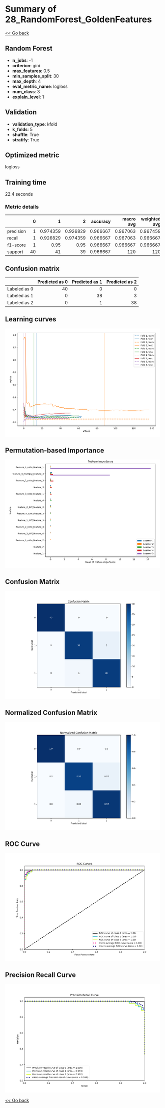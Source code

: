 # Summary of 28_RandomForest_GoldenFeatures

[<< Go back](../README.md)


## Random Forest
- **n_jobs**: -1
- **criterion**: gini
- **max_features**: 0.5
- **min_samples_split**: 30
- **max_depth**: 4
- **eval_metric_name**: logloss
- **num_class**: 3
- **explain_level**: 1

## Validation
 - **validation_type**: kfold
 - **k_folds**: 5
 - **shuffle**: True
 - **stratify**: True

## Optimized metric
logloss

## Training time

22.4 seconds

### Metric details
|           |   0 |         1 |         2 |   accuracy |   macro avg |   weighted avg |   logloss |
|:----------|----:|----------:|----------:|-----------:|------------:|---------------:|----------:|
| precision |   1 |  0.974359 |  0.926829 |   0.966667 |    0.967063 |       0.967459 | 0.0884263 |
| recall    |   1 |  0.926829 |  0.974359 |   0.966667 |    0.967063 |       0.966667 | 0.0884263 |
| f1-score  |   1 |  0.95     |  0.95     |   0.966667 |    0.966667 |       0.966667 | 0.0884263 |
| support   |  40 | 41        | 39        |   0.966667 |  120        |     120        | 0.0884263 |


## Confusion matrix
|              |   Predicted as 0 |   Predicted as 1 |   Predicted as 2 |
|:-------------|-----------------:|-----------------:|-----------------:|
| Labeled as 0 |               40 |                0 |                0 |
| Labeled as 1 |                0 |               38 |                3 |
| Labeled as 2 |                0 |                1 |               38 |

## Learning curves
![Learning curves](learning_curves.png)

## Permutation-based Importance
![Permutation-based Importance](permutation_importance.png)
## Confusion Matrix

![Confusion Matrix](confusion_matrix.png)


## Normalized Confusion Matrix

![Normalized Confusion Matrix](confusion_matrix_normalized.png)


## ROC Curve

![ROC Curve](roc_curve.png)


## Precision Recall Curve

![Precision Recall Curve](precision_recall_curve.png)



[<< Go back](../README.md)
